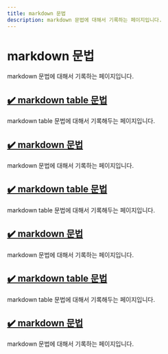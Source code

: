 ```yaml
---
title: markdown 문법
description: markdown 문법에 대해서 기록하는 페이지입니다.
---
```



markdown 문법
===


markdown 문법에 대해서 기록하는 페이지입니다.




<!--001_markdown_table.html-->
[✔️  markdown table 문법](001_markdown_table.html)
---


markdown table 문법에 대해서 기록해두는 페이지입니다. 


<!--index.html-->
[✔️  markdown 문법](index.html)
---


markdown 문법에 대해서 기록하는 페이지입니다.


<!--001_markdown_table.html-->
[✔️  markdown table 문법](001_markdown_table.html)
---


markdown table 문법에 대해서 기록해두는 페이지입니다. 


<!--index.html-->
[✔️  markdown 문법](index.html)
---


markdown 문법에 대해서 기록하는 페이지입니다.


<!--001_markdown_table.html-->
[✔️  markdown table 문법](001_markdown_table.html)
---


markdown table 문법에 대해서 기록해두는 페이지입니다. 


<!--index.html-->
[✔️  markdown 문법](index.html)
---


markdown 문법에 대해서 기록하는 페이지입니다.
